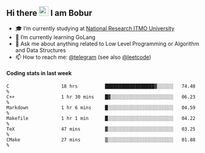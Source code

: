 ## Hi there <img src="https://media.giphy.com/media/hvRJCLFzcasrR4ia7z/giphy.gif" width="25px" height="25px"> I am Bobur

- :mortar_board: I’m currently studying at [National Research ITMO University](https://itmo.ru/)
- :seedling: I’m currently learning GoLang
- :speech_balloon: Ask me about anything related to Low Level Programming or Algorithm and Data Structures
- :mailbox: How to reach me: [@telegram](https://t.me/octoant) (see also [@leetcode](https://leetcode.com/octoant/))    

#### Coding stats in last week

<!--START_SECTION:waka-->

```text
C                   18 hrs          ██████████████████▓░░░░░░   74.48 %
C++                 1 hr 30 mins    █▓░░░░░░░░░░░░░░░░░░░░░░░   06.23 %
Markdown            1 hr 6 mins     █░░░░░░░░░░░░░░░░░░░░░░░░   04.59 %
Makefile            1 hr 1 min      █░░░░░░░░░░░░░░░░░░░░░░░░   04.22 %
TeX                 47 mins         ▓░░░░░░░░░░░░░░░░░░░░░░░░   03.25 %
CMake               27 mins         ▒░░░░░░░░░░░░░░░░░░░░░░░░   01.88 %
```

<!--END_SECTION:waka-->

